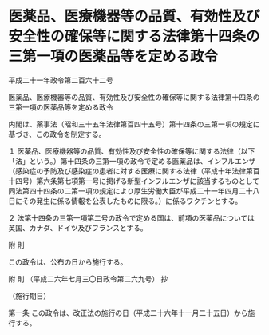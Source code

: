 # 医薬品、医療機器等の品質、有効性及び安全性の確保等に関する法律第十四条の三第一項の医薬品等を定める政令

平成二十一年政令第二百六十二号

医薬品、医療機器等の品質、有効性及び安全性の確保等に関する法律第十四条の三第一項の医薬品等を定める政令

内閣は、薬事法（昭和三十五年法律第百四十五号）第十四条の三第一項の規定に基づき、この政令を制定する。

１ 医薬品、医療機器等の品質、有効性及び安全性の確保等に関する法律（以下「法」という。）第十四条の三第一項の政令で定める医薬品は、インフルエンザ（感染症の予防及び感染症の患者に対する医療に関する法律（平成十年法律第百十四号）第六条第七項第一号に掲げる新型インフルエンザに該当するものとして同法第四十四条の二第一項の規定により厚生労働大臣が平成二十一年四月二十八日にその発生に係る情報を公表したものに限る。）に係るワクチンとする。

２ 法第十四条の三第一項第二号の政令で定める国は、前項の医薬品については英国、カナダ、ドイツ及びフランスとする。

附 則

この政令は、公布の日から施行する。

附 則 （平成二六年七月三〇日政令第二六九号） 抄

（施行期日）

第一条 この政令は、改正法の施行の日（平成二十六年十一月二十五日）から施行する。
